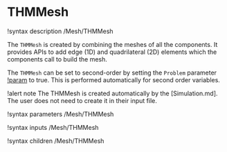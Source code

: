 # THMMesh

!syntax description /Mesh/THMMesh

The `THMMesh` is created by combining the meshes of all the components.
It provides APIs to add edge (1D) and quadrilateral (2D) elements which the components call
to build the mesh.

The `THMMesh` can be set to second-order by setting the `Problem` parameter [!param](/Problem/THMProblem/2nd_order_mesh) to true.
This is performed automatically for second order variables.

!alert note
The THMMesh is created automatically by the [Simulation.md]. The user does not need to create it in their input
file.

!syntax parameters /Mesh/THMMesh

!syntax inputs /Mesh/THMMesh

!syntax children /Mesh/THMMesh
